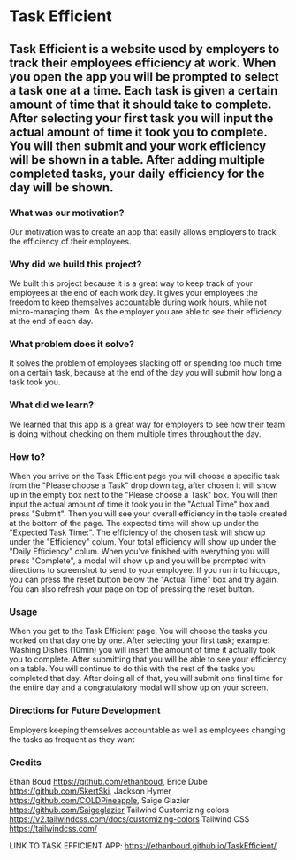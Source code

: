 # Task Efficient

## Task Efficient is a website used by employers to track their employees efficiency at work. When you open the app you will be prompted to select a task one at a time. Each task is given a certain amount of time that it should take to complete. After selecting your first task you will input the actual amount of time it took you to complete. You will then submit and your work efficiency will be shown in a table. After adding multiple completed tasks, your daily efficiency for the day will be shown. 


### What was our motivation?
Our motivation was to create an app that easily allows employers to track the efficiency of their employees. 

### Why did we build this project?
We built this project because it is a great way to keep track of your employees at the end of each work day. It gives your employees the freedom to keep themselves accountable during work hours, while not micro-managing them. As the employer you are able to see their efficiency at the end of each day. 

### What problem does it solve?
It solves the problem of employees slacking off or spending too much time on a certain task, because at the end of the day you will submit how long a task took you. 

### What did we learn?
We learned that this app is a great way for employers to see how their team is doing without checking on them multiple times throughout the day. 

### How to? 
When you arrive on the Task Efficient page you will choose a specific task from the "Please choose a Task" drop down tag, after chosen it will show up in the empty box next to the "Please choose a Task" box. You will then input the actual amount of time it took you in the "Actual Time" box and press "Submit". Then you will see your overall efficiency in the table created at the bottom of the page. The expected time will show up under the "Expected Task Time:". The efficiency of the chosen task will show up under the "Efficiency" colum. Your total efficiency will show up under the "Daily Efficiency" colum. When you've finished with everything you will press "Complete", a modal will show up and you will be prompted with directions to screenshot to send to your employee. If you run into hiccups, you can press the reset button below the "Actual Time" box and try again. You can also refresh your page on top of pressing the reset button. 


### Usage 
When you get to the Task Efficient page. You will choose the tasks you worked on that day one by one. After selecting your first task; example: Washing Dishes (10min) you will insert the amount of time it actually took you to complete. After submitting that you will be able to see your efficiency on a table. You will continue to do this with the rest of the tasks you completed that day. After doing all of that, you will submit one final time for the entire day and a congratulatory modal will show up on your screen.

### Directions for Future Development
Employers keeping themselves accountable as well as employees
changing the tasks as frequent as they want 



### Credits
Ethan Boud https://github.com/ethanboud, 
Brice Dube https://github.com/SkertSki,
Jackson Hymer https://github.com/COLDPineapple,
Saige Glazier https://github.com/Saigeglazier
Tailwind Customizing colors https://v2.tailwindcss.com/docs/customizing-colors
Tailwind CSS https://tailwindcss.com/

LINK TO TASK EFFICIENT APP: https://ethanboud.github.io/TaskEfficient/



